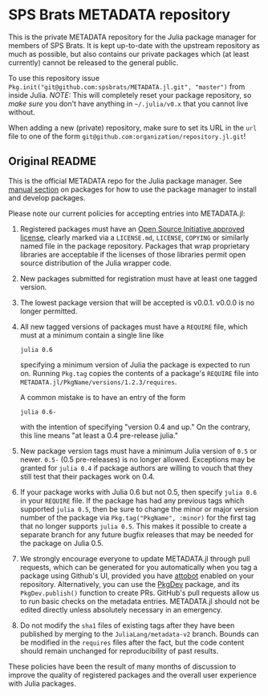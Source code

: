 # SPS Brats METADATA repository

This is the private METADATA repository for the Julia package manager for members of SPS Brats. It is kept up-to-date with the upstream repository as much as possible, but also contains our private packages which (at least currently) cannot be released to the general public.

To use this repository issue `Pkg.init("git@github.com:spsbrats/METADATA.jl.git", "master")` from inside Julia. *NOTE:* This will completely reset your package repository, so *make sure* you don't have anything in `~/.julia/v0.x` that you cannot live without.

When adding a new (private) repository, make sure to set its URL in the `url` file to one of the form `git@github.com:organization/repository.jl.git`!

## Original README

This is the official METADATA repo for the Julia package manager. See [manual section](http://docs.julialang.org/en/latest/manual/packages/) on packages for how to use the package manager to install and develop packages.

Please note our current policies for accepting entries into METADATA.jl:

1. Registered packages must have an [Open Source Initiative approved license](http://opensource.org/licenses), clearly marked via a `LICENSE.md`, `LICENSE`, `COPYING` or similarly named file in the package repository. Packages that wrap proprietary libraries are acceptable if the licenses of those libraries permit open source distribution of the Julia wrapper code.
2. New packages submitted for registration must have at least one tagged version.
3. The lowest package version that will be accepted is v0.0.1. v0.0.0 is no longer permitted.
4. All new tagged versions of packages must have a `REQUIRE` file, which must at a minimum contain a single line like
   ```
   julia 0.6
   ```
   specifying a minimum version of Julia the package is expected to run on. Running `Pkg.tag` copies the contents of a package's `REQUIRE` file into `METADATA.jl/PkgName/versions/1.2.3/requires`.

   A common mistake is to have an entry of the form
   ```
   julia 0.6-
   ```
   with the intention of specifying "version 0.4 and up." On the contrary, this line means "at least a 0.4 pre-release julia."
5. New package version tags must have a minimum Julia version of `0.5` or newer. `0.5-` (0.5 pre-releases) is no longer allowed.
   Exceptions may be granted for `julia 0.4` if package authors are willing to vouch that they still test that their packages work on 0.4.
6. If your package works with Julia 0.6 but not 0.5, then specify `julia 0.6` in your `REQUIRE` file. If the package has had any previous   tags which supported `julia 0.5`, then be sure to change the minor or major version number of the package via `Pkg.tag("PkgName", :minor)` for the first tag that no longer supports `julia 0.5`. This makes it possible to create a separate branch for any future bugfix releases that may be needed for the package on Julia 0.5.
7. We strongly encourage everyone to update METADATA.jl through pull requests, which can be generated for you automatically when you tag a package using Github's UI, provided you have [attobot](https://github.com/integration/attobot) enabled on your repository. Alternatively, you can use the [PkgDev](https://github.com/JuliaLang/PkgDev.jl) package, and its `PkgDev.publish()` function to create PRs. GitHub's pull requests allow us to run basic checks on the metadata entries. METADATA.jl should not be edited directly unless absolutely necessary in an emergency.
8. Do not modify the `sha1` files of existing tags after they have been published by merging to the `JuliaLang/metadata-v2` branch. Bounds can be modified in the `requires` files after the fact, but the code content should remain unchanged for reproducibility of past results.

These policies have been the result of many months of discussion to improve the quality of registered packages and the overall user experience with Julia packages.
